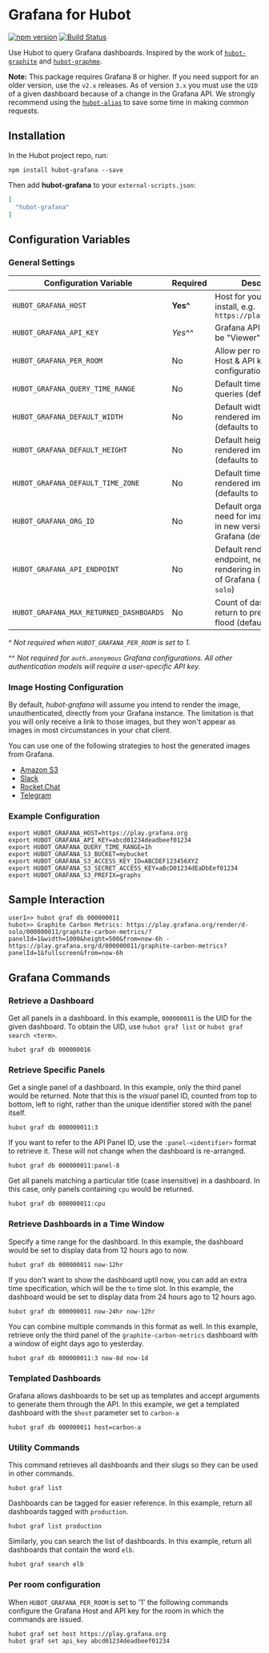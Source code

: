 # Grafana for Hubot

[![npm version](https://badge.fury.io/js/hubot-grafana.svg)](http://badge.fury.io/js/hubot-grafana) [![Build Status](https://travis-ci.org/stephenyeargin/hubot-grafana.png)](https://travis-ci.org/stephenyeargin/hubot-grafana)

Use Hubot to query Grafana dashboards. Inspired by the work of [`hubot-graphite`](https://github.com/github/hubot-scripts/blob/master/src/scripts/graphite.coffee) and [`hubot-graphme`](https://github.com/rick/hubot-graphme). 

**Note:** This package requires Grafana 8 or higher. If you need support for an older version, use the `v2.x` releases. As of version `3.x` you must use the `UID` of a given dashboard because of a change in the Grafana API. We strongly recommend using the [`hubot-alias`](https://www.npmjs.com/package/hubot-alias) to save some time in making common requests.

## Installation

In the Hubot project repo, run:

`npm install hubot-grafana --save`

Then add **hubot-grafana** to your `external-scripts.json`:

```json
[
  "hubot-grafana"
]
```

## Configuration Variables

### General Settings

| Configuration Variable            | Required | Description                    |
| --------------------------------- | -------- | ------------------------------ |
| `HUBOT_GRAFANA_HOST`              | **Yes^** | Host for your Grafana 2.x install, e.g. `https://play.grafana.org` |
| `HUBOT_GRAFANA_API_KEY`           | _Yes^^_  | Grafana API key (This can be "Viewer" role.) |
| `HUBOT_GRAFANA_PER_ROOM`          | No       | Allow per room Grafana Host & API key configuration |
| `HUBOT_GRAFANA_QUERY_TIME_RANGE`  | No       | Default time range for queries (defaults to 6h) |
| `HUBOT_GRAFANA_DEFAULT_WIDTH`     | No       | Default width for rendered images (defaults to 1000) |
| `HUBOT_GRAFANA_DEFAULT_HEIGHT`    | No       | Default height for rendered images (defaults to 500) |
| `HUBOT_GRAFANA_DEFAULT_TIME_ZONE` | No       | Default time zone for rendered images (defaults to `""`) |
| `HUBOT_GRAFANA_ORG_ID`            | No       | Default organization id, need for image rendering in new versions of Grafana (defaults to `""`) |
| `HUBOT_GRAFANA_API_ENDPOINT`      | No       | Default rendering api endpoint, need for image rendering in new versions of Grafana  (defaults to `d-solo`) |
| `HUBOT_GRAFANA_MAX_RETURNED_DASHBOARDS` | No       | Count of dashboards to return to prevent chat flood (defaults to `25`) |

^ _Not required when `HUBOT_GRAFANA_PER_ROOM` is set to 1._

^^ _Not required for `auth.anonymous` Grafana configurations. All other authentication models will require a user-specific API key._


### Image Hosting Configuration

By default, *hubot-grafana* will assume you intend to render the image, unauthenticated, directly from your Grafana instance. The limitation is that you will only receive a link to those images, but they won't appear as images in most circumstances in your chat client.

You can use one of the following strategies to host the generated images from Grafana.

- [Amazon S3](https://github.com/stephenyeargin/hubot-grafana/wiki/Amazon-S3-Image-Hosting)
- [Slack](https://github.com/stephenyeargin/hubot-grafana/wiki/Slack-Image-Hosting)
- [Rocket.Chat](https://github.com/stephenyeargin/hubot-grafana/wiki/Rocket.Chat-Image-Hosting)
- [Telegram](https://github.com/stephenyeargin/hubot-grafana/wiki/Telegram-Image-Hosting)

### Example Configuration

```
export HUBOT_GRAFANA_HOST=https://play.grafana.org
export HUBOT_GRAFANA_API_KEY=abcd01234deadbeef01234
export HUBOT_GRAFANA_QUERY_TIME_RANGE=1h
export HUBOT_GRAFANA_S3_BUCKET=mybucket
export HUBOT_GRAFANA_S3_ACCESS_KEY_ID=ABCDEF123456XYZ
export HUBOT_GRAFANA_S3_SECRET_ACCESS_KEY=aBcD01234dEaDbEef01234
export HUBOT_GRAFANA_S3_PREFIX=graphs
```

## Sample Interaction

```
user1>> hubot graf db 000000011
hubot>> Graphite Carbon Metrics: https://play.grafana.org/render/d-solo/000000011/graphite-carbon-metrics/?panelId=1&width=1000&height=500&from=now-6h - https://play.grafana.org/d/000000011/graphite-carbon-metrics?panelId=1&fullscreen&from=now-6h
```

## Grafana Commands

### Retrieve a Dashboard

Get all panels in a dashboard. In this example, `000000011` is the UID for the given dashboard. To obtain the UID, use `hubot graf list` or `hubot graf search <term>`.

```
hubot graf db 000000016
```

### Retrieve Specific Panels

Get a single panel of a dashboard. In this example, only the third panel would be returned. Note that this is the _visual_ panel ID, counted from top to bottom, left to right, rather than the unique identifier stored with the panel itself.

```
hubot graf db 000000011:3
```

If you want to refer to the API Panel ID, use the `:panel-<identifier>` format to retrieve it. These will not change when the dashboard is re-arranged.

```
hubot graf db 000000011:panel-8
```

Get all panels matching a particular title (case insensitive) in a dashboard. In this case, only panels containing `cpu` would be returned.

```
hubot graf db 000000011:cpu
```

### Retrieve Dashboards in a Time Window

Specify a time range for the dashboard. In this example, the dashboard would be set to display data from 12 hours ago to now.

```
hubot graf db 000000011 now-12hr
```

If you don't want to show the dashboard uptil now, you can add an extra time specification, which will be the `to` time slot. In this example, the dashboard would be set to display data from 24 hours ago to 12 hours ago.

```
hubot graf db 000000011 now-24hr now-12hr
```

You can combine multiple commands in this format as well. In this example, retrieve only the third panel of the `graphite-carbon-metrics` dashboard with a window of eight days ago to yesterday.

```
hubot graf db 000000011:3 now-8d now-1d
```

### Templated Dashboards

Grafana allows dashboards to be set up as templates and accept arguments to generate them through the API. In this example, we get a templated dashboard with the `$host` parameter set to `carbon-a`

```
hubot graf db 000000011 host=carbon-a
```

### Utility Commands

This command retrieves all dashboards and their slugs so they can be used in other commands.

```
hubot graf list
```

Dashboards can be tagged for easier reference. In this example, return all dashboards tagged with `production`.

```
hubot graf list production
```

Similarly, you can search the list of dashboards. In this example, return all dashboards that contain the word `elb`.

```
hubot graf search elb
```

### Per room configuration

When `HUBOT_GRAFANA_PER_ROOM` is set to '1' the following commands configure the Grafana Host and API key for the room in which the commands are issued.

```
hubot graf set host https://play.grafana.org
hubot graf set api_key abcd01234deadbeef01234
```

